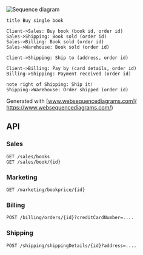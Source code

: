 ![Sequence diagram](http://www.websequencediagrams.com/cgi-bin/cdraw?lz=dGl0bGUgQnV5IHNpbmdsZSBib29rCgpDbGllbnQtPlNhbGVzOgAbBWJvb2sgKAABBWlkLCBvcmRlciBpZCkKCgAgBS0-U2hpcHBpbmc6IEJvb2sgc29sZCAoAB0KAB8HQmlsbAAEIVdhcmVob3VzZQA1FwCBFgoAawlTaGlwIHRvIChhZGRyZXNzAIEVDQCBRwkAdQlQYXkgYnkgKGNhcmQgZGV0YWlsACYNAIEgBwCBSgxQYXltZW50IHJlY2VpdmUAgQMObm90ZSByaWdodCBvZgCBCAUAgQwLaXQhCgoAghcIAIFRDU8AgkEFc2hpcHAAQw4&s=napkin)
```sequence
title Buy single book

Client->Sales: Buy book (book id, order id)
Sales->Shipping: Book sold (order id)
Sales->Billing: Book sold (order id)
Sales->Warehouse: Book sold (order id)

Client->Shipping: Ship to (address, order id)

Client->Billing: Pay by (card details, order id)
Billing->Shipping: Payment received (order id)

note right of Shipping: Ship it!
Shipping->Warehouse: Order shipped (order id)
```
Generated with [www.websequencediagrams.com]( https://www.websequencediagrams.com/)


## API

### Sales

    GET /sales/books
    GET /sales/book/{id}

### Marketing

    GET /marketing/bookprice/{id}

### Billing

    POST /billing/orders/{id}?creditCardNumber=....

### Shipping

    POST /shipping/shippingDetails/{id}?address=....
